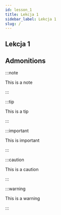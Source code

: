 ```yaml
---
id: lesson_1 
title: Lekcja 1
sidebar_label: Lekcja 1
slug: /
---
```


## Lekcja 1

## Admonitions

:::note

This is a note

:::

:::tip

This is a tip

:::

:::important

This is important

:::

:::caution

This is a caution

:::

:::warning

This is a warning

:::
